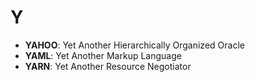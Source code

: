 # Y

- **YAHOO**: Yet Another Hierarchically Organized Oracle
- **YAML**: Yet Another Markup Language
- **YARN**: Yet Another Resource Negotiator